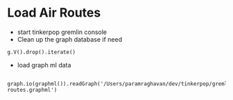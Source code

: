 # Load Air Routes

- start tinkerpop gremlin console
- Clean up the graph database if need
```gremlin
g.V().drop().iterate()
```
- load graph ml  data
```gremlin
 graph.io(graphml()).readGraph('/Users/paramraghavan/dev/tinkerpop/gremlin_model_query/air-routes.graphml')
```